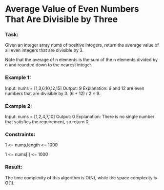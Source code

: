 # Average Value of Even Numbers That Are Divisible by Three

### Task:

Given an integer array nums of positive integers, return the average value of all even integers that are divisible by 3.

Note that the average of n elements is the sum of the n elements divided by n and rounded down to the nearest integer.

### Example 1:

Input: nums = [1,3,6,10,12,15]
Output: 9
Explanation: 6 and 12 are even numbers that are divisible by 3. (6 + 12) / 2 = 9.

### Example 2:

Input: nums = [1,2,4,7,10]
Output: 0
Explanation: There is no single number that satisfies the requirement, so return 0.

### Constraints:

1 <= nums.length <= 1000

1 <= nums[i] <= 1000

### Result:

The time complexity of this algorithm is O(N), while the space complexity is O(1).